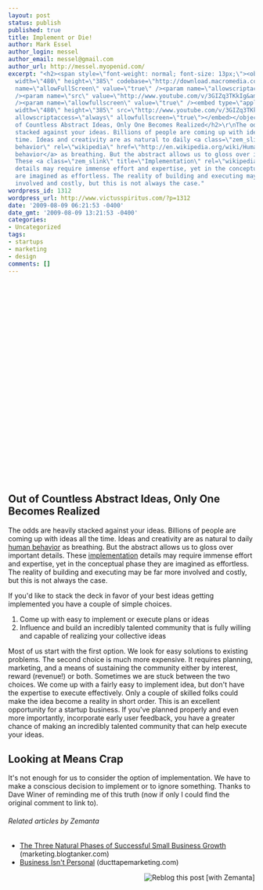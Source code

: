 ```yaml
---
layout: post
status: publish
published: true
title: Implement or Die!
author: Mark Essel
author_login: messel
author_email: messel@gmail.com
author_url: http://messel.myopenid.com/
excerpt: "<h2><span style=\"font-weight: normal; font-size: 13px;\"><object classid=\"clsid:d27cdb6e-ae6d-11cf-96b8-444553540000\"
  width=\"480\" height=\"385\" codebase=\"http://download.macromedia.com/pub/shockwave/cabs/flash/swflash.cab#version=6,0,40,0\"><param
  name=\"allowFullScreen\" value=\"true\" /><param name=\"allowscriptaccess\" value=\"always\"
  /><param name=\"src\" value=\"http://www.youtube.com/v/3GIZq3TKkIg&amp;hl=en&amp;fs=1&amp;color1=0x006699&amp;color2=0x54abd6\"
  /><param name=\"allowfullscreen\" value=\"true\" /><embed type=\"application/x-shockwave-flash\"
  width=\"480\" height=\"385\" src=\"http://www.youtube.com/v/3GIZq3TKkIg&amp;hl=en&amp;fs=1&amp;color1=0x006699&amp;color2=0x54abd6\"
  allowscriptaccess=\"always\" allowfullscreen=\"true\"></embed></object></span></h2>\r\n<h2>Out
  of Countless Abstract Ideas, Only One Becomes Realized</h2>\r\nThe odds are heavily
  stacked against your ideas. Billions of people are coming up with ideas all the
  time. Ideas and creativity are as natural to daily <a class=\"zem_slink\" title=\"Human
  behavior\" rel=\"wikipedia\" href=\"http://en.wikipedia.org/wiki/Human_behavior\">human
  behavior</a> as breathing. But the abstract allows us to gloss over important details.
  These <a class=\"zem_slink\" title=\"Implementation\" rel=\"wikipedia\" href=\"http://en.wikipedia.org/wiki/Implementation\">implementation</a>
  details may require immense effort and expertise, yet in the conceptual phase they
  are imagined as effortless. The reality of building and executing may be far more
  involved and costly, but this is not always the case."
wordpress_id: 1312
wordpress_url: http://www.victusspiritus.com/?p=1312
date: '2009-08-09 06:21:53 -0400'
date_gmt: '2009-08-09 13:21:53 -0400'
categories:
- Uncategorized
tags:
- startups
- marketing
- design
comments: []
---
```

<h2><span style="font-weight: normal; font-size: 13px;"><object classid="clsid:d27cdb6e-ae6d-11cf-96b8-444553540000" width="480" height="385" codebase="http://download.macromedia.com/pub/shockwave/cabs/flash/swflash.cab#version=6,0,40,0"><param name="allowFullScreen" value="true" /><param name="allowscriptaccess" value="always" /><param name="src" value="http://www.youtube.com/v/3GIZq3TKkIg&amp;hl=en&amp;fs=1&amp;color1=0x006699&amp;color2=0x54abd6" /><param name="allowfullscreen" value="true" /><embed type="application/x-shockwave-flash" width="480" height="385" src="http://www.youtube.com/v/3GIZq3TKkIg&amp;hl=en&amp;fs=1&amp;color1=0x006699&amp;color2=0x54abd6" allowscriptaccess="always" allowfullscreen="true"></embed></object></span></h2>
<h2>Out of Countless Abstract Ideas, Only One Becomes Realized</h2>
<p>The odds are heavily stacked against your ideas. Billions of people are coming up with ideas all the time. Ideas and creativity are as natural to daily <a class="zem_slink" title="Human behavior" rel="wikipedia" href="http://en.wikipedia.org/wiki/Human_behavior">human behavior</a> as breathing. But the abstract allows us to gloss over important details. These <a class="zem_slink" title="Implementation" rel="wikipedia" href="http://en.wikipedia.org/wiki/Implementation">implementation</a> details may require immense effort and expertise, yet in the conceptual phase they are imagined as effortless. The reality of building and executing may be far more involved and costly, but this is not always the case.<a id="more"></a><a id="more-1312"></a></p>
<p>If you'd like to stack the deck in favor of your best ideas getting implemented you have a couple of simple choices.</p>
<ol>
<li>Come up with easy to implement or execute plans or ideas</li>
<li>Influence and build an incredibly talented community that is fully willing and capable of realizing your collective ideas</li>
</ol>
<p>Most of us start with the first option. We look for easy solutions to existing problems. The second choice is much more expensive. It requires planning, marketing, and a means of sustaining the community either by interest, reward (revenue!) or both. Sometimes we are stuck between the two choices. We come up with a fairly easy to implement idea, but don't have the expertise to execute effectively. Only a couple of skilled folks could make the idea become a reality in short order. This is an excellent opportunity for a startup business. If you've planned properly and even more importantly, incorporate early user feedback, you have a greater chance of making an incredibly talented community that can help execute your ideas.</p>
<h2>Looking at Means Crap</h2>
<p>It's not enough for us to consider the option of implementation. We have to make a conscious decision to implement or to ignore something. Thanks to Dave Winer of reminding me of this truth (now if only I could find the original comment to link to).</p>
<h6 class="zemanta-related-title" style="font-size: 1em;">Related articles by Zemanta</h6>
<ul class="zemanta-article-ul">
<li class="zemanta-article-ul-li"><a href="http://marketing.blogtanker.com/3768/the-three-natural-phases-of-successful-small-business-growth/">The Three Natural Phases of Successful Small Business Growth</a> (marketing.blogtanker.com)</li>
<li class="zemanta-article-ul-li"><a href="http://www.ducttapemarketing.com/blog/2009/04/15/business-isnt-personal/">Business Isn't Personal</a> (ducttapemarketing.com)</li>
</ul>
<div class="zemanta-pixie" style="margin-top: 10px; height: 15px;"><a class="zemanta-pixie-a" title="Reblog this post [with Zemanta]" href="http://reblog.zemanta.com/zemified/6c1dfc92-2f99-4850-aefb-019d2385a0ce/"><img class="zemanta-pixie-img" style="border: none; float: right;" src="http://img.zemanta.com/reblog_e.png?x-id=6c1dfc92-2f99-4850-aefb-019d2385a0ce" alt="Reblog this post [with Zemanta]" /></a><span class="zem-script more-related pretty-attribution"><script src="http://static.zemanta.com/readside/loader.js" type="text/javascript"></script></span></div>
